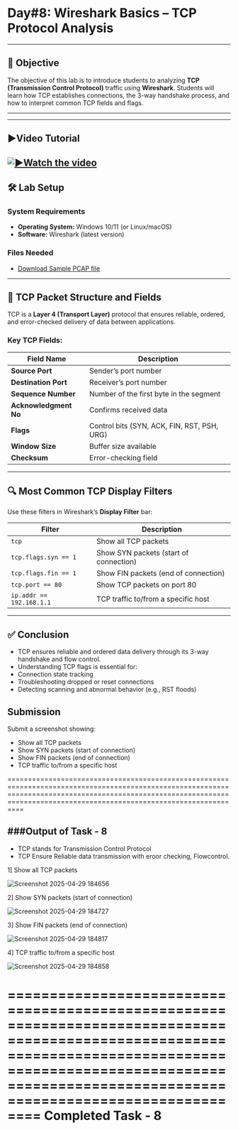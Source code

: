 # **Day#8: Wireshark Basics – TCP Protocol Analysis**

---

## 🎯 **Objective**  
The objective of this lab is to introduce students to analyzing **TCP (Transmission Control Protocol)** traffic using **Wireshark**. Students will learn how TCP establishes connections, the 3-way handshake process, and how to interpret common TCP fields and flags.

---

---

## **▶️Video Tutorial**

[![▶️Watch the video](https://img.youtube.com/vi/DSp2J4QdpTE/maxresdefault.jpg)](https://youtu.be/DSp2J4QdpTE)
---

## 🛠️ **Lab Setup**

### **System Requirements**
- **Operating System:** Windows 10/11 (or Linux/macOS)
- **Software:** Wireshark (latest version)

### **Files Needed**
- [Download Sample PCAP file](https://github.com/0xrajneesh/90-Days-SOC-Challenge-Beginner/raw/refs/heads/main/Protocol_Analysis_pcap.pcapng)

---

## 📘 **TCP Packet Structure and Fields**

TCP is a **Layer 4 (Transport Layer)** protocol that ensures reliable, ordered, and error-checked delivery of data between applications.

### **Key TCP Fields:**

| Field Name         | Description                                  |
|--------------------|----------------------------------------------|
| **Source Port**     | Sender’s port number                         |
| **Destination Port**| Receiver’s port number                       |
| **Sequence Number** | Number of the first byte in the segment      |
| **Acknowledgment No** | Confirms received data                    |
| **Flags**           | Control bits (SYN, ACK, FIN, RST, PSH, URG) |
| **Window Size**     | Buffer size available                        |
| **Checksum**        | Error-checking field                         |

---

## 🔍 **Most Common TCP Display Filters**

Use these filters in Wireshark’s **Display Filter** bar:

| Filter                  | Description                              |
|--------------------------|------------------------------------------|
| `tcp`                   | Show all TCP packets                     |
| `tcp.flags.syn == 1`    | Show SYN packets (start of connection)   |
| `tcp.flags.fin == 1`    | Show FIN packets (end of connection)     |
| `tcp.port == 80`        | Show TCP packets on port 80              |
| `ip.addr == 192.168.1.1`| TCP traffic to/from a specific host      |

---
## ✅ Conclusion
- TCP ensures reliable and ordered data delivery through its 3-way handshake and flow control.
- Understanding TCP flags is essential for:
 - Connection state tracking
 - Troubleshooting dropped or reset connections
 - Detecting scanning and abnormal behavior (e.g., RST floods)

## Submission
Submit a screenshot showing:
- Show all TCP packets
- Show SYN packets (start of connection)
- Show FIN packets (end of connection)
- TCP traffic to/from a specific host



============================================================================================================================================================================================================================

###Output of Task - 8
---------------------
* TCP stands for Transmission Control Protocol
* TCP Ensure Reliable data transmission with eroor checking, Flowcontrol.

 1] Show all TCP packets


![Screenshot 2025-04-29 184656](https://github.com/user-attachments/assets/e8a60208-5e72-4aa4-aa73-e2a012d3d5fe)


2] Show SYN packets (start of connection)

![Screenshot 2025-04-29 184727](https://github.com/user-attachments/assets/1415a1dc-e53a-4c5b-a9a6-a1d1f426e9f7)


3]  Show FIN packets (end of connection)

![Screenshot 2025-04-29 184817](https://github.com/user-attachments/assets/e836062a-5d69-4b48-9c99-36e961669e74)


4] TCP traffic to/from a specific host


![Screenshot 2025-04-29 184858](https://github.com/user-attachments/assets/a8b37bf7-2122-4bab-8ce7-001abfac5a22)

====================================================================================================================================================================================================================
               Completed Task - 8
=====================================================================================================================================================================================================================






























 

